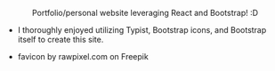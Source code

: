 <p align="center" style={{ fontSize: '20px' }}>
  Portfolio/personal website leveraging React and Bootstrap! :D
</p>


* I thoroughly enjoyed utilizing Typist, Bootstrap icons, and Bootstrap itself to create this site. 

* favicon by rawpixel.com on Freepik
